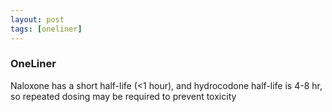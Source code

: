 ```yaml
---
layout: post
tags: [oneliner]
---
```



### OneLiner

Naloxone has a short half-life (<1 hour), and hydrocodone half-life is 4-8 hr, so repeated dosing may be required to prevent toxicity
